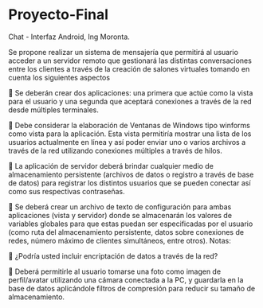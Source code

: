 Proyecto-Final
==============

Chat - Interfaz Android, Ing Moronta.

Se propone realizar un sistema de mensajería que permitirá al usuario acceder a un servidor remoto que gestionará las 
distintas conversaciones entre los clientes a través de la creación de salones virtuales tomando en cuenta los siguientes 
aspectos

 Se deberán crear dos aplicaciones: una primera que actúe como la vista para el usuario y una segunda que 
aceptará conexiones a través de la red desde múltiples terminales.

 Debe considerar la elaboración de Ventanas de Windows tipo winforms como vista para la aplicación. Esta vista 
permitiría mostrar una lista de los usuarios actualmente en línea y así poder enviar uno o varios archivos a través 
de la red utilizando conexiones múltiples a través de hilos.

 La aplicación de servidor deberá brindar cualquier medio de almacenamiento persistente (archivos de datos o 
registro a través de base de datos) para registrar los distintos usuarios que se pueden conectar así como sus 
respectivas contraseñas.

 Se deberá crear un archivo de texto de configuración para ambas aplicaciones (vista y servidor) donde se 
almacenarán los valores de variables globales para que estas puedan ser especificadas por el usuario (como ruta 
del almacenamiento persistente, datos sobre conexiones de redes, número máximo de clientes simultáneos, 
entre otros).
Notas:

 ¿Podría usted incluir encriptación de datos a través de la red?

 Deberá permitirle al usuario tomarse una foto como imagen de perfil/avatar utilizando una cámara conectada a 
la PC, y guardarla en la base de datos aplicándole filtros de compresión para reducir su tamaño de 
almacenamiento.

